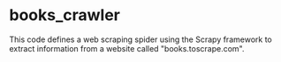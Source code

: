 # books_crawler
This code defines a web scraping spider using the Scrapy framework to extract information from a website called "books.toscrape.com".
